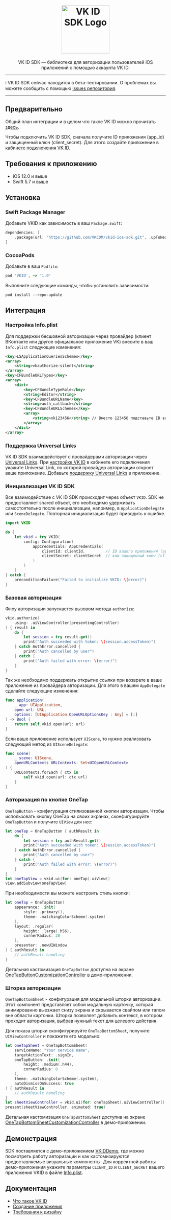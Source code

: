 <div align="center">
  <h1 align="center">
    <img src="logo.svg" width="150" alt="VK ID SDK Logo">
  </h1>
  <p align="center">
    VK ID SDK — библиотека для авторизации пользователей iOS приложений с помощью аккаунта VK ID.
  </p>
</div>

---

:information_source: VK ID SDK сейчас находится в бета-тестировании. О проблемах вы можете сообщить с помощью <a href="https://github.com/VKCOM/vkid-ios-sdk/issues">issues репозитория</a>.

---

## Предварительно

Общий план интеграции и в целом что такое VK ID можно прочитать [здесь](https://id.vk.com/business/go/docs/ru/vkid/latest/vk-id/intro/plan).

Чтобы подключить VK ID SDK, сначала получите ID приложения (app_id) и защищенный ключ (client_secret). Для этого создайте приложение в [кабинете подключения VK ID](https://id.vk.com/business/go).

## Требования к приложению
* iOS 12.0 и выше
* Swift 5.7 и выше

## Установка

### Swift Package Manager
Добавьте VKID как зависимость в ваш `Package.swift`:
```swift
dependencies: [
    .package(url: "https://github.com/VKCOM/vkid-ios-sdk.git", .upToNextMajor(from: "1.0.0"))
]
```

### CocoaPods
Добавьте в ваш `Podfile`:
```ruby
pod 'VKID', ~> '1.0'
```
Выполните следующие команды, чтобы установить зависимости:
```shell
pod install --repo-update
```

## Интеграция

### Настройка Info.plist
Для поддержки бесшовной авторизации через провайдер (клиент ВКонтакте или другое официальное приложение VK) внесите в ваш `Info.plist` следующие изменения:
```xml
<key>LSApplicationQueriesSchemes</key>
<array>
    <string>vkauthorize-silent</string>
</array>
<key>CFBundleURLTypes</key>
<array>
    <dict>
        <key>CFBundleTypeRole</key>
        <string>Editor</string>
        <key>CFBundleURLName</key>
        <string>auth_callback</string>
        <key>CFBundleURLSchemes</key>
        <array>
            <string>vk123456</string> // Вместо 123456 подставьте ID вашего приложения.
        </array>
    </dict>
</array>
```

### Поддержка Universal Links
VK ID SDK взаимодействует с провайдерами авторизации через [Universal Links](https://developer.apple.com/ios/universal-links/).
При [настройке VK ID](https://id.vk.com/business/go/docs/vkid/latest/plan#Podgotovka-k-integracii) в кабинете его подключения укажите Universal Link, по которой провайдер авторизации откроет ваше приложение. Добавьте [поддержку Universal Links](https://developer.apple.com/documentation/xcode/supporting-associated-domains?language=objc) в приложение.

### Инициализация VK ID SDK
Все взаимодействие с VK ID SDK происходит через объект `VKID`. SDK не предоставляет shared объект, его необходимо удерживать самостоятельно после инициализации, например, в `ApplicationDelegate` или `SceneDelegate`. Повторная инициализация будет приводить к ошибке.
```swift
import VKID

do {
    let vkid = try VKID(
        config: Configuration(
            appCredentials: AppCredentials(
                clientId: clientId,         // ID вашего приложения (app_id)
                clientSecret: clientSecret  // ваш защищенный ключ (client_secret)
            )
        )
    )
} catch {
    preconditionFailure("Failed to initialize VKID: \(error)")
}
```

### Базовая авторизация
Флоу авторизации запускается вызовом метода `authorize`:
```swift
vkid.authorize(
    using: .uiViewController(presentingController)
) { result in
    do {
        let session = try result.get()
        print("Auth succeeded with token: \(session.accessToken)")
    } catch AuthError.cancelled {
        print("Auth cancelled by user")
    } catch {
        print("Auth failed with error: \(error)")
    }
}
```

Так же необходимо поддержать открытие ссылки при возврате в ваше приложение из провайдера авторизации. Для этого в вашем `AppDelegate` сделайте следующие изменения:
```swift
func application(
    _ app: UIApplication,
    open url: URL,
    options: [UIApplication.OpenURLOptionsKey : Any] = [:]
) -> Bool {
    return self.vkid.open(url: url)
}
```

Если ваше приложение использует `UIScene`, то нужно реализовать следующий метод из `UISceneDelegate`:
```swift
func scene(
    _ scene: UIScene,
    openURLContexts URLContexts: Set<UIOpenURLContext>
) {
    URLContexts.forEach { ctx in
        self.vkid.open(url: ctx.url)
    }
}
```

### Авторизация по кнопке OneTap
`OneTapButton` - конфигурация стилизованной кнопки авторизации. Чтобы использовать кнопку OneTap на своих экранах, сконфигурируйте `OneTapButton` и получите `UIView` для нее:
```swift
let oneTap = OneTapButton { authResult in
    do {
        let session = try authResult.get()
        print("Auth succeeded with token: \(session.accessToken)")
    } catch AuthError.cancelled {
        print("Auth cancelled by user")
    } catch {
        print("Auth failed with error: \(error)")
    }
}
let oneTapView = vkid.ui(for: oneTap).uiView()
view.addSubview(oneTapView)
```

При необходимости вы можете настроить стиль кнопки:
```swift
let oneTap = OneTapButton(
    appearance: .init(
        style: .primary(),
        theme: .matchingColorScheme(.system)
    ),
    layout: .regular(
        height: .large(.h56),
        cornerRadius: 28
    ),
    presenter: .newUIWindow
) { authResult in
    // authResult handling
}
```
Детальная кастомизация `OneTapButton` доступна на экране [OneTapButtonCustomizationController](VKIDDemo/VKIDDemo/Sources/OneTapButtonCustomizationController.swift) в демо-приложении.

### Шторка авторизации
`OneTapBottomSheet` - конфигурация для модальной шторки авторизации. Этот компонент представляет собой модальную карточку, которая анимированно выезжает снизу экрана и скрывается свайпом или тапом вне области карточки. Шторка позволяет добавить контекст, в котором проходит авторизация, выбрав нужный текст для целевого действия.

Для показа шторки сконфигурируйте `OneTapBottomSheet`, получите `UIViewController` и покажите его модально:
```swift
let oneTapSheet = OneTapBottomSheet(
    serviceName: "Your service name",
    targetActionText: .signIn,
    oneTapButton: .init(
        height: .medium(.h44),
        cornerRadius: 8
    ),
    theme: .matchingColorScheme(.system),
    autoDismissOnSuccess: true
) { authResult in
    // authResult handling
}
let sheetViewController = vkid.ui(for: oneTapSheet).uiViewController()
present(sheetViewController, animated: true)
```
Детальная кастомизация `OneTapBottomSheet` доступна на экране [OneTapBottomSheetCustomizationController](VKIDDemo/VKIDDemo/Sources/OneTapBottomSheetCustomizationController.swift) в демо-приложении.

## Демонстрация

SDK поставляется с демо-приложением [VKIDDemo](VKIDDemo), где можно посмотреть работу авторизации и как кастомизируются предоставляемые визуальные компоненты. Для корректной работы демо-приложения укажите параметры `CLIENT_ID` и `CLIENT_SECRET` вашего приложения VKID в файле [Info.plist](VKIDDemo/VKIDDemo/Resources/Info.plist).

## Документация

- [Что такое VK ID](https://id.vk.com/business/go/docs/ru/vkid/latest/vk-id/intro/plan)
- [Создание приложения](https://id.vk.com/business/go/docs/ru/vkid/latest/vk-id/connection/create-application)
- [Требования к дизайну](https://id.vk.com/business/go/docs/ru/vkid/archive/1.60/vk-id/guidelines/design-rules )

